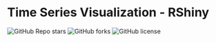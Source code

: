 # Time Series Visualization - RShiny

![GitHub Repo stars](https://img.shields.io/github/stars/Soumyadipta2020/time_series_visualization?style=social)
![GitHub forks](https://img.shields.io/github/forks/Soumyadipta2020/time_series_visualization?style=social)
![GitHub license](https://img.shields.io/github/license/Soumyadipta2020/time_series_visualization)
